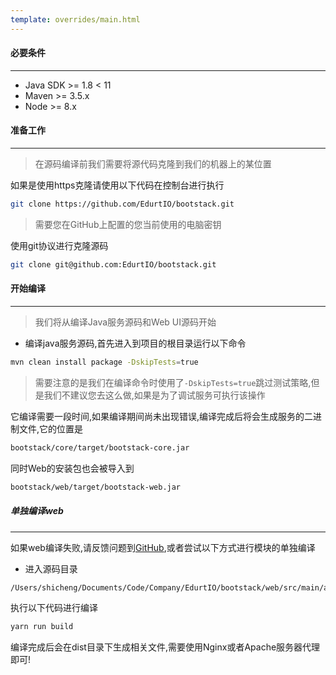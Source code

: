 ```yaml
---
template: overrides/main.html
---
```


#### 必要条件

---

- Java SDK >= 1.8  < 11
- Maven >= 3.5.x
- Node >= 8.x

#### 准备工作

---

> 在源码编译前我们需要将源代码克隆到我们的机器上的某位置

如果是使用https克隆请使用以下代码在控制台进行执行

```bash
git clone https://github.com/EdurtIO/bootstack.git
```

> 需要您在GitHub上配置的您当前使用的电脑密钥

使用git协议进行克隆源码

```bash
git clone git@github.com:EdurtIO/bootstack.git
```

#### 开始编译

---

> 我们将从编译Java服务源码和Web UI源码开始

- 编译java服务源码,首先进入到项目的根目录运行以下命令

```bash
mvn clean install package -DskipTests=true
```

> 需要注意的是我们在编译命令时使用了`-DskipTests=true`跳过测试策略,但是我们不建议您去这么做,如果是为了调试服务可执行该操作

它编译需要一段时间,如果编译期间尚未出现错误,编译完成后将会生成服务的二进制文件,它的位置是

```bash
bootstack/core/target/bootstack-core.jar
```

同时Web的安装包也会被导入到

```bash
bootstack/web/target/bootstack-web.jar
```

##### 单独编译web

---

如果web编译失败,请反馈问题到[GitHub](https://github.com/EdurtIO/bootstack/issues/new/choose),或者尝试以下方式进行模块的单独编译

- 进入源码目录

```bash
/Users/shicheng/Documents/Code/Company/EdurtIO/bootstack/web/src/main/angular
```

执行以下代码进行编译

```bash
yarn run build
```

编译完成后会在dist目录下生成相关文件,需要使用Nginx或者Apache服务器代理即可!

